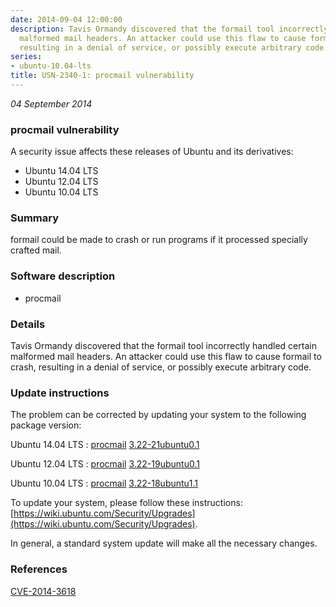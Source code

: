 ```yaml
---
date: 2014-09-04 12:00:00
description: Tavis Ormandy discovered that the formail tool incorrectly handled certain
  malformed mail headers. An attacker could use this flaw to cause formail to crash,
  resulting in a denial of service, or possibly execute arbitrary code.
series:
- ubuntu-10.04-lts
title: USN-2340-1: procmail vulnerability
---
```


*04 September 2014*

### procmail vulnerability

A security issue affects these releases of Ubuntu and its derivatives:

* Ubuntu 14.04 LTS
* Ubuntu 12.04 LTS
* Ubuntu 10.04 LTS

### Summary

formail could be made to crash or run programs if it processed specially crafted mail.

### Software description

* procmail 

### Details

Tavis Ormandy discovered that the formail tool incorrectly handled certain malformed mail headers. An attacker could use this flaw to cause formail to crash, resulting in a denial of service, or possibly execute arbitrary code. 

### Update instructions

The problem can be corrected by updating your system to the following package version:

Ubuntu 14.04 LTS
 : [procmail](https://launchpad.net/ubuntu/+source/procmail) <span> [3.22-21ubuntu0.1](https://launchpad.net/ubuntu/+source/procmail/3.22-21ubuntu0.1) </span> 

Ubuntu 12.04 LTS
 : [procmail](https://launchpad.net/ubuntu/+source/procmail) <span> [3.22-19ubuntu0.1](https://launchpad.net/ubuntu/+source/procmail/3.22-19ubuntu0.1) </span> 

Ubuntu 10.04 LTS
 : [procmail](https://launchpad.net/ubuntu/+source/procmail) <span> [3.22-18ubuntu1.1](https://launchpad.net/ubuntu/+source/procmail/3.22-18ubuntu1.1) </span> 

To update your system, please follow these instructions: [https://wiki.ubuntu.com/Security/Upgrades](https://wiki.ubuntu.com/Security/Upgrades).

In general, a standard system update will make all the necessary changes. 

### References

 
 [CVE-2014-3618](http://people.ubuntu.com/~ubuntu-security/cve/CVE-2014-3618)